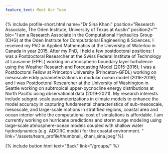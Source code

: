 ```yaml
---
feature_text: Meet Our Team
---
```

{% include profile-short.html name="Dr Sina Khani" position="Research Associate, The Oden Institute, University of Texas at Austin" position2=""  bio="I am a Research Associate in the Computational Hydraulics Group (CHG) at the Oden Institute for Computational Engineering & Sciences. I received my PhD in Applied Mathematics at the University of Waterloo in Canada in year 2015. After my PhD, I held a few postdoctoral positions: I was a Postdoctoral Researcher at the Swiss Federal Institute of Technology at Lausanne (EPFL) working on atmospheric boundary layer turbulence using the Weather Research and Forecasting Model (2015-2016); I was a Postdoctoral Fellow at Princeton University (Princeton-GFDL) working on mesoscale eddy parameterizations in modular ocean model (2016-2019); and I was Postdoctoral Researcher at the University of Washington in Seattle working on subtropical upper-pycnocline energy distributions at North Pacific using observational data (2019-2021). My research interests include subgrid-scale parameterizations in climate models to enhance the model accuracy in capturing fundamental characteristics of sub-mesoscale, mesoscale, and large-scale motions in stratified regions, coastal area and ocean interior while the computational cost of simulations is affordable. I am currently working on hurricane predictions and storm surge modeling using large-scale atmosphere-ocean models coupled with shallow water hydrodynamics (e.g. ADCIRC model) for the coastal environment. 
" link="/assets/team_profile/thumbnail_khani_sina.jpeg"%}



[]()


{% include button.html text="Back" link="/groups/" %}
